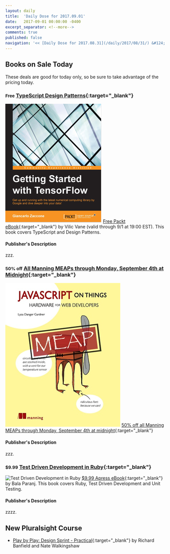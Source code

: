 ```yaml
---
layout: daily
title:  'Daily Dose for 2017.09.01'
date:   2017-09-01 00:00:00 -0400
excerpt_separator: <!--more-->
comments: true
published: false
navigation: '<< [Daily Dose for 2017.08.31](/daily/2017/08/31/) &#124; [Sep 2017](/daily/2017/09/) &#124; [2017](/daily/2017/) &#124; [Daily Dose for 2017.09.02](/daily/2017/09/02/) >>'
---
```

## Books on Sale Today ##
These deals are good for today only, so be sure to take advantage of the pricing today.

### <small>Free</small> [TypeScript Design Patterns](https://www.packtpub.com/packt/offers/free-learning){:target="_blank"} ###
![TypeScript Design Patterns](/assets/img/learning/packt/getting-started-with-tensorflow.jpg)
[Free Packt eBook](https://www.packtpub.com/packt/offers/free-learning){:target="_blank"} by Vilic Vane (valid through 9/1 at 19:00 EST). This book covers TypeScript and Design Patterns.

#### Publisher's Description ####
zzz.

### <small>50% off</small> [All Manning MEAPs through Monday, September 4th at Midnight](https://www.manning.com/dotd){:target="_blank"} ###
![All Manning MEAPs 50% Off through Monday, September 4th at Midnight](/assets/img/learning/manning/JavaScript-on-Things-thumb.jpg)
[50% off all Manning MEAPs through Monday, September 4th at midnight](https://www.packtpub.com/packt/offers/free-learning){:target="_blank"}

#### Publisher's Description ####
zzz.

### <small>$9.99</small> [Test Driven Development in Ruby](http://www.apress.com/us/book/9781484226377){:target="_blank"} ###
![Test Driven Development in Ruby](/assets/img/learning/apress/zzzz.png)
[$9.99 Apress eBook](https://www.packtpub.com/packt/offers/free-learning){:target="_blank"} by Bala Paranj. This book covers Ruby, Test Driven Development and Unit Testing.

#### Publisher's Description ####
zzzz.

## New Pluralsight Course ## 
* [Play by Play: Design Sprint - Practical](https://www.pluralsight.com/courses/play-by-play-sprint-design-practical){:target="_blank"} by Richard Banfield and Nate Walkingshaw
